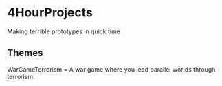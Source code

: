 # 4HourProjects
Making terrible prototypes in quick time

## Themes

WarGameTerrorism = A war game where you lead parallel worlds through terrorism.